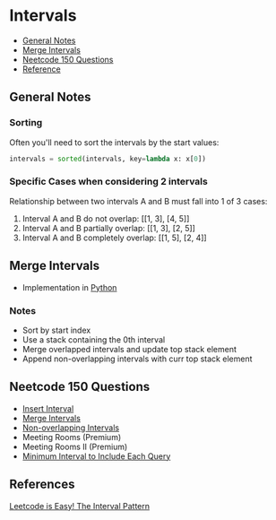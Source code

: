 # Intervals

- [General Notes](#general-notes)
- [Merge Intervals](#merge-intervals)
- [Neetcode 150 Questions](#neetcode-150-questions)
- [Reference](#references)

## General Notes

### Sorting 

Often you'll need to sort the intervals by the start values:

```python
intervals = sorted(intervals, key=lambda x: x[0])
```

### Specific Cases when considering 2 intervals

Relationship between two intervals A and B must fall into 1 of 3 cases:

1. Interval A and B do not overlap: [[1, 3], [4, 5]]
2. Interval A and B partially overlap: [[1, 3], [2, 5]]
3. Interval A and B completely overlap: [[1, 5], [2, 4]]


## Merge Intervals

- Implementation in [Python](../neetcode150/medium/57-Merge-Intervals.py)

### Notes

- Sort by start index
- Use a stack containing the 0th interval
- Merge overlapped intervals and update top stack element
- Append non-overlapping intervals with curr top stack element


## Neetcode 150 Questions

- [Insert Interval](https://leetcode.com/problems/insert-interval/)
- [Merge Intervals](https://leetcode.com/problems/merge-intervals/)
- [Non-overlapping Intervals](https://leetcode.com/problems/non-overlapping-intervals/)
- Meeting Rooms (Premium)
- Meeting Rooms II (Premium)
- [Minimum Interval to Include Each Query](https://leetcode.com/problems/minimum-interval-to-include-each-query/)

## References 

[Leetcode is Easy! The Interval Pattern](https://medium.com/@timpark0807/leetcode-is-easy-the-interval-pattern-d68a7c1c841)